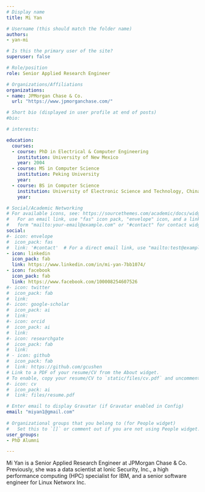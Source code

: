 ```yaml
---
# Display name
title: Mi Yan

# Username (this should match the folder name)
authors:
- yan-mi

# Is this the primary user of the site?
superuser: false

# Role/position
role: Senior Applied Research Engineer

# Organizations/Affiliations
organizations:
- name: JPMorgan Chase & Co.
  url: "https://www.jpmorganchase.com/"

# Short bio (displayed in user profile at end of posts)
#bio: 

# interests:

education:
  courses:
  - course: PhD in Electrical & Computer Engineering
    institution: University of New Mexico
    year: 2004
  - course: MS in Computer Science
    institution: Peking University
    year: 
  - course: BS in Computer Science
    institution: University of Electronic Science and Technology, China
    year: 

# Social/Academic Networking
# For available icons, see: https://sourcethemes.com/academic/docs/widgets/#icons
#   For an email link, use "fas" icon pack, "envelope" icon, and a link in the
#   form "mailto:your-email@example.com" or "#contact" for contact widget.
social:
#- icon: envelope
#  icon_pack: fas
#  link: '#contact'  # For a direct email link, use "mailto:test@example.org".
- icon: linkedin
  icon_pack: fab
  link: https://www.linkedin.com/in/mi-yan-7bb1074/
- icon: facebook
  icon_pack: fab
  link: https://www.facebook.com/100008254607526
#- icon: twitter
#  icon_pack: fab
#  link:
#- icon: google-scholar
#  icon_pack: ai
#  link:
#- icon: orcid
#  icon_pack: ai
#  link:
#- icon: researchgate
#  icon_pack: fab
#  link:
# - icon: github
#  icon_pack: fab
#  link: https://github.com/gcushen
# Link to a PDF of your resume/CV from the About widget.
# To enable, copy your resume/CV to `static/files/cv.pdf` and uncomment the lines below.  
#- icon: cv
#  icon_pack: ai
#  link: files/resume.pdf

# Enter email to display Gravatar (if Gravatar enabled in Config)
email: "miyan1@gmail.com"
  
# Organizational groups that you belong to (for People widget)
#   Set this to `[]` or comment out if you are not using People widget.  
user_groups:
- PhD Alumni

---
```


Mi Yan is a Senior Applied Research Engineer at JPMorgan Chase & Co. Previously, she was a data scientist at Ionic Security, Inc., a high performance computing (HPC) specialist for IBM, and a senior software engineer for Linux Networx Inc.
